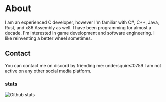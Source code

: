 # About
I am an experienced C developer, however I'm familiar with C#, C++, Java, Rust, and x86 Assembly as well. I have been programming for almost a decade. I'm interested in game development and software engineering. I like reinventing a better wheel sometimes.

## Contact
You can contact me on discord by friending me: undersquire#0759
I am not active on any other social media platform.

### stats
![Github stats](https://github-readme-stats.vercel.app/api?username=undersquire&show_icons=true&hide_border=true)
